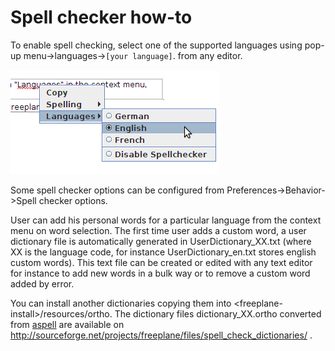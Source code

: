# Spell checker how-to

To enable spell checking, select one of the supported languages using pop-up menu→languages→`[your language]`. from any editor. 

![](images/Spellchecker.png) 

Some spell checker options can be configured from Preferences-&gt;Behavior-&gt;Spell checker options.

User can add his personal words for a particular language from the context menu on word selection. The first time user adds a custom word, a user dictionary file is automatically generated in <freeplane-install>UserDictionary_XX.txt (where XX is the language code, for instance UserDictionary_en.txt stores english custom words). This text file can be created or edited with any text editor for instance to add new words in a bulk way or to remove a custom word added by error.

You can install another dictionaries copying them into &lt;freeplane-install&gt;/resources/ortho. The dictionary files dictionary_XX.ortho converted from [aspell](http://aspell.net/) are available on http://sourceforge.net/projects/freeplane/files/spell_check_dictionaries/ .


<!-- ({Category:Advanced}) -->

